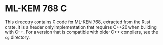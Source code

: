 # ML-KEM 768 C

This direcotry contains C code for ML-KEM 768, extracted from the Rust crate.
It is a header only implementation that requires C++20 when building with C++.
For a version that is compatible with older C++ compilers, see the `cg` directory.
